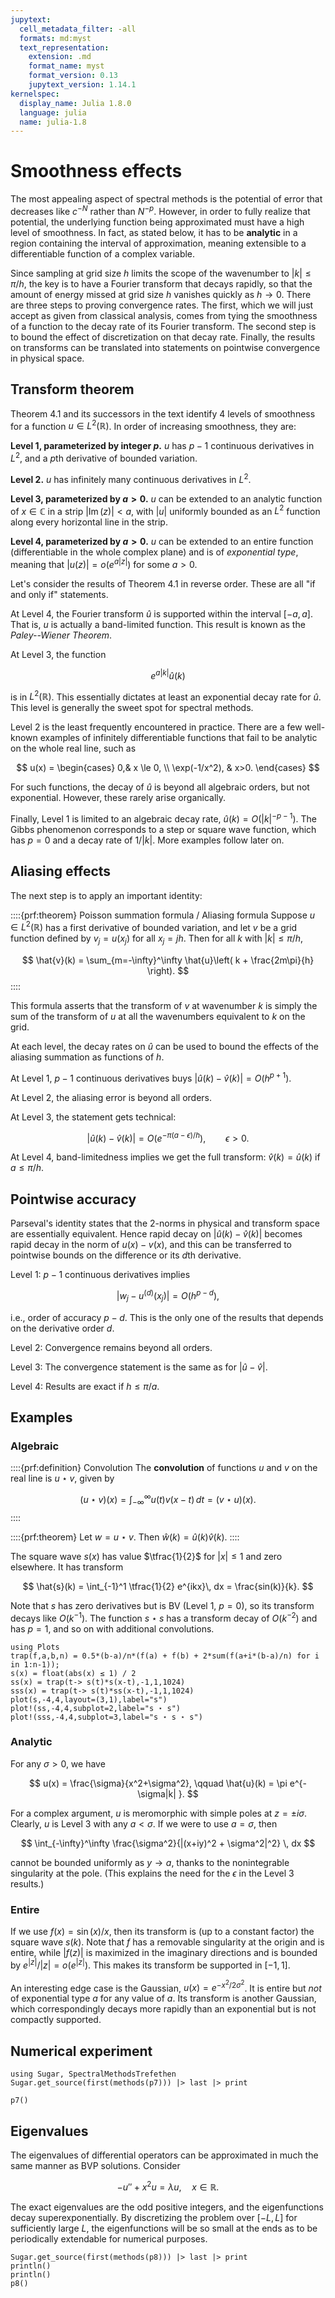 ```yaml
---
jupytext:
  cell_metadata_filter: -all
  formats: md:myst
  text_representation:
    extension: .md
    format_name: myst
    format_version: 0.13
    jupytext_version: 1.14.1
kernelspec:
  display_name: Julia 1.8.0
  language: julia
  name: julia-1.8
---
```


# Smoothness effects

The most appealing aspect of spectral methods is the potential of error that decreases like $c^{-N}$ rather than $N^{-p}$. However, in order to fully realize that potential, the underlying function being approximated must have a high level of smoothness. In fact, as stated below, it has to be **analytic** in a region containing the interval of approximation, meaning extensible to a differentiable function of a complex variable. 

Since sampling at grid size $h$ limits the scope of the wavenumber to $|k| \le \pi/h$, the key is to have a Fourier transform that decays rapidly, so that the amount of energy missed at grid size $h$ vanishes quickly as $h\to 0$. There are three steps to proving convergence rates. The first, which we will just accept as given from classical analysis, comes from tying the smoothness of a function to the decay rate of its Fourier transform. The second step is to bound the effect of discretization on that decay rate. Finally, the results on transforms can be translated into statements on pointwise convergence in physical space.

## Transform theorem

Theorem 4.1 and its successors in the text identify 4 levels of smoothness for a function $u\in L^2(\mathbb{R})$. In order of increasing smoothness, they are:

**Level 1, parameterized by integer $p$.** $u$ has $p-1$ continuous derivatives in $L^2$, and a $p$th derivative of bounded variation.

**Level 2.** $u$ has infinitely many continuous derivatives in $L^2$.

**Level 3, parameterized by $a>0$.** $u$ can be extended to an analytic function of $x\in \mathbb{C}$ in a strip $|\operatorname{Im}(z)| < a$, with $|u|$ uniformly bounded as an $L^2$ function along every horizontal line in the strip. 

**Level 4, parameterized by $a>0$.** $u$ can be extended to an entire function (differentiable in the whole complex plane) and is of *exponential type*, meaning that $|u(z)|=o(e^{a|z|})$ for some $a>0$.

Let's consider the results of Theorem 4.1 in reverse order. These are all "if and only if" statements.

At Level 4, the Fourier transform $\hat{u}$ is supported within the interval $[-a,a]$. That is, $u$ is actually a band-limited function. This result is known as the *Paley--Wiener Theorem*. 

At Level 3, the function

$$
e^{a|k| } \hat{u}(k)
$$

is in $L^2(\mathbb{R})$. This essentially dictates at least an exponential decay rate for $\hat{u}$. This level is generally the sweet spot for spectral methods.

Level 2 is the least frequently encountered in practice. There are a few well-known examples of infinitely differentiable functions that fail to be analytic on the whole real line, such as 

$$
u(x) = \begin{cases}
0,& x \le 0, \\ 
\exp(-1/x^2), & x>0. 
\end{cases}
$$

For such functions, the decay of $\hat{u}$ is beyond all algebraic orders, but not exponential. However, these rarely arise organically. 

Finally, Level 1 is limited to an algebraic decay rate, $\hat{u}(k) = O(|k|^{-p-1})$. The Gibbs phenomenon corresponds to a step or square wave function, which has $p=0$ and a decay rate of $1/|k|$. More examples follow later on.


## Aliasing effects

The next step is to apply an important identity:

::::{prf:theorem} Poisson summation formula / Aliasing formula
Suppose $u\in L^2(\mathbb{R})$ has a first derivative of bounded variation, and let $v$ be a grid function defined by $v_j=u(x_j)$ for all $x_j=jh$. Then for all $k$ with $|k| \le \pi/h$, 

$$
\hat{v}(k) = \sum_{m=-\infty}^\infty \hat{u}\left( k + \frac{2m\pi}{h} \right). 
$$
::::

This formula asserts that the transform of $v$ at wavenumber $k$ is simply the sum of the transform of $u$ at all the wavenumbers equivalent to $k$ on the grid. 

At each level, the decay rates on $\hat{u}$ can be used to bound the effects of the aliasing summation as functions of $h$.

At Level 1, $p-1$ continuous derivatives buys $|\hat{u}(k)-\hat{v}(k)| = O(h^{p+1})$. 

At Level 2, the aliasing error is beyond all orders.

At Level 3, the statement gets technical:

$$
|\hat{u}(k)-\hat{v}(k)| = O\bigl( e^{-\pi(a-\epsilon)/h}  \bigr), \qquad \epsilon > 0.
$$

At Level 4, band-limitedness implies we get the full transform: $\hat{v}(k)=\hat{u}(k)$ if $a\le \pi/h$. 

## Pointwise accuracy

Parseval's identity states that the 2-norms in physical and transform space are essentially equivalent. Hence rapid decay on $|\hat{u}(k)-\hat{v}(k)|$ becomes rapid decay in the norm of $u(x)-v(x)$, and this can be transferred to pointwise bounds on the difference or its $d$th derivative.

Level 1: $p-1$ continuous derivatives implies 

$$
|w_j-u^{(d)}(x_j)| = O(h^{p-d}),
$$

i.e., order of accuracy $p-d$. This is the only one of the results that depends on the derivative order $d$.

Level 2: Convergence remains beyond all orders.

Level 3: The convergence statement is the same as for $|\hat{u}-\hat{v}|$.

Level 4: Results are exact if $h\le \pi/a$. 

## Examples

### Algebraic

::::{prf:definition} Convolution
The **convolution** of functions $u$ and $v$ on the real line is $u \star v$, given by 

$$
(u\star v)(x) = \int_{-\infty}^\infty u(t)v(x-t)\, dt = (v\star u)(x). 
$$
::::

::::{prf:theorem}
Let $w= u \star v$. Then $\hat{w}(k) = \hat{u}(k)\hat{v}(k)$.
::::

The square wave $s(x)$ has value $\tfrac{1}{2}$ for $|x|\le 1$ and zero elsewhere. It has transform

$$
\hat{s}(k) = \int_{-1}^1 \tfrac{1}{2} e^{ikx}\, dx = \frac{sin(k)}{k}. 
$$

Note that $s$ has zero derivatives but is BV (Level 1, $p=0$), so its transform decays like $O(k^{-1})$. The function $s\star s$ has a transform decay of $O(k^{-2})$ and has $p=1$, and so on with additional convolutions.

```{code-cell} julia
using Plots
trap(f,a,b,n) = 0.5*(b-a)/n*(f(a) + f(b) + 2*sum(f(a+i*(b-a)/n) for i in 1:n-1));
s(x) = float(abs(x) ≤ 1) / 2
ss(x) = trap(t-> s(t)*s(x-t),-1,1,1024)
sss(x) = trap(t-> s(t)*ss(x-t),-1,1,1024)
plot(s,-4,4,layout=(3,1),label="s")
plot!(ss,-4,4,subplot=2,label="s ⋆ s")
plot!(sss,-4,4,subplot=3,label="s ⋆ s ⋆ s")
```

### Analytic

For any $\sigma > 0$, we have

$$
u(x) = \frac{\sigma}{x^2+\sigma^2}, \qquad \hat{u}(k) = \pi e^{-\sigma|k| }. 
$$

For a complex argument, $u$ is meromorphic with simple poles at $z=\pm i\sigma$. Clearly, $u$ is Level 3 with any $a < \sigma$. If we were to use $a=\sigma$, then 

$$
\int_{-\infty}^\infty \frac{\sigma^2}{|(x+iy)^2 + \sigma^2|^2} \, dx
$$

cannot be bounded uniformly as $y\to a$, thanks to the nonintegrable singularity at the pole. (This explains the need for the $\epsilon$ in the Level 3 results.)

### Entire

If we use $f(x) = \sin(x)/x$, then its transform is (up to a constant factor) the square wave $s(k)$. Note that $f$ has a removable singularity at the origin and is entire, while $|f(z)|$ is maximized in the imaginary directions and is bounded by $e^{|z|}/|z| = o(e^{|z|})$. This makes its transform be supported in $[-1,1]$. 

An interesting edge case is the Gaussian, $u(x)=e^{-x^2/2\sigma^2}$. It is entire but *not* of exponential type $a$ for any value of $a$. Its transform is another Gaussian, which correspondingly decays more rapidly than an exponential but is not compactly supported.


## Numerical experiment

```{code-cell} julia
using Sugar, SpectralMethodsTrefethen
Sugar.get_source(first(methods(p7))) |> last |> print
```

```{code-cell} julia
p7()
```

## Eigenvalues

The eigenvalues of differential operators can be approximated in much the same manner as BVP solutions. Consider

$$
-u'' + x^2 u = \lambda u, \quad x \in \mathbb{R}.
$$

The exact eigenvalues are the odd positive integers, and the eigenfunctions decay superexponentially. By discretizing the problem over $[-L,L]$ for sufficiently large $L$, the eigenfunctions will be so small at the ends as to be periodically extendable for numerical purposes. 


```{code-cell} julia
Sugar.get_source(first(methods(p8))) |> last |> print
println()
println()
p8()
```